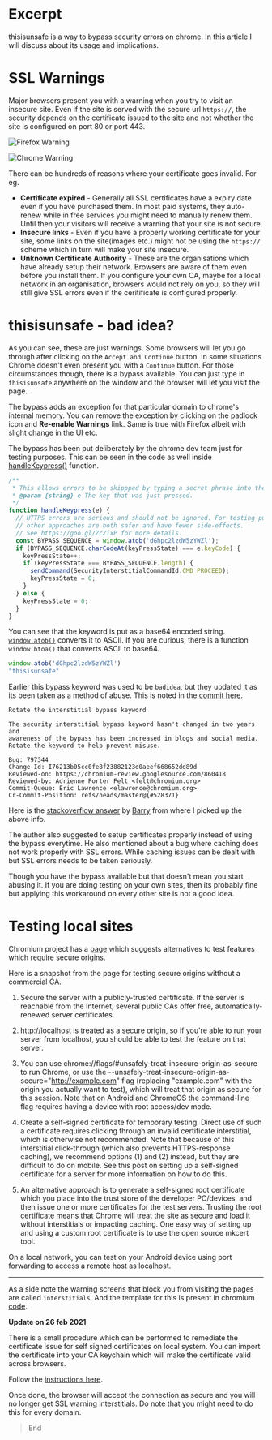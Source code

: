 # Excerpt
thisisunsafe is a way to bypass security errors on chrome. In this article I will discuss about its usage and implications.

# SSL Warnings
Major browsers present you with a warning when you try to visit an insecure site. Even if the site is served with the secure url `https://`, the security depends on the certificate issued to the site and not whether the site is configured on port 80 or port 443.

![Firefox Warning](./images/this-is-unsafe/firefox-warning.png)

![Chrome Warning](./images/this-is-unsafe/chrome-warning.png)

There can be hundreds of reasons where your certificate goes invalid. For eg.
* **Certificate expired** - Generally all SSL certificates have a expiry date even if you have purchased them. In most paid systems, they auto-renew while in free services you might need to manually renew them. Until then your visitors will receive a warning that your site is not secure.
* **Insecure links** - Even if you have a properly working certificate for your site, some links on the site(images etc.) might not be using the `https://` scheme which in turn will make your site insecure.
* **Unknown Certificate Authority** - These are the organisations which have already setup their network. Browsers are aware of them even before you install them. If you configure your own CA, maybe for a local network in an organisation, browsers would not rely on you, so they will still give SSL errors even if the ceritificate is configured properly.

# thisisunsafe - bad idea?
As you can see, these are just warnings. Some browsers will let you go through after clicking on the `Accept and Continue` button. In some situations Chrome doesn't even present you with a `Continue` button. For those circumstances though, there is a bypass available. You can just type in `thisisunsafe` anywhere on the window and the browser will let you visit the page.

The bypass adds an exception for that particular domain to chrome's internal memory. You can remove the exception by clicking on the padlock icon and **Re-enable Warnings** link. Same is true with Firefox albeit with slight change in the UI etc.

The bypass has been put deliberately by the chrome dev team just for testing purposes. This can be seen in the code as well inside [handleKeypress()](https://chromium.googlesource.com/chromium/src/+/master/components/security_interstitials/core/browser/resources/interstitial_large.js) function.

```js
/**
 * This allows errors to be skippped by typing a secret phrase into the page.
 * @param {string} e The key that was just pressed.
 */
function handleKeypress(e) {
  // HTTPS errors are serious and should not be ignored. For testing purposes,
  // other approaches are both safer and have fewer side-effects.
  // See https://goo.gl/ZcZixP for more details.
  const BYPASS_SEQUENCE = window.atob('dGhpc2lzdW5zYWZl');
  if (BYPASS_SEQUENCE.charCodeAt(keyPressState) === e.keyCode) {
    keyPressState++;
    if (keyPressState === BYPASS_SEQUENCE.length) {
      sendCommand(SecurityInterstitialCommandId.CMD_PROCEED);
      keyPressState = 0;
    }
  } else {
    keyPressState = 0;
  }
}
```

You can see that the keyword is put as a base64 encoded string. [`window.atob()`](https://developer.mozilla.org/en-US/docs/Web/API/WindowOrWorkerGlobalScope/atob) converts it to ASCII. If you are curious, there is a function `window.btoa()` that converts ASCII to base64.

```js
window.atob('dGhpc2lzdW5zYWZl')
"thisisunsafe"
```

Earlier this bypass keyword was used to be `badidea`, but they updated it as its been taken as a method of abuse. This is noted in the [commit here](https://chromium.googlesource.com/chromium/src/+/d8fc089b62cd4f8d907acff6fb3f5ff58f168697).

```
Rotate the interstitial bypass keyword

The security interstitial bypass keyword hasn't changed in two years and
awareness of the bypass has been increased in blogs and social media.
Rotate the keyword to help prevent misuse.

Bug: 797344
Change-Id: I76213b05cc0fe8f23882123d0aeef668652dd89d
Reviewed-on: https://chromium-review.googlesource.com/860418
Reviewed-by: Adrienne Porter Felt <felt@chromium.org>
Commit-Queue: Eric Lawrence <elawrence@chromium.org>
Cr-Commit-Position: refs/heads/master@{#528371}
```

Here is the [stackoverflow answer](https://stackoverflow.com/questions/35274659/when-you-use-badidea-or-thisisunsafe-to-bypass-a-chrome-certificate-hsts-err/35275060#35275060) by [Barry](https://stackoverflow.com/users/2144578/barry-pollard) from where I picked up the above info.

The author also suggested to setup certificates properly instead of using the bypass everytime. He also mentioned about a bug where caching does not work properly with SSL errors. While caching issues can be dealt with but SSL errors needs to be taken seriously.

Though you have the bypass available but that doesn't mean you start abusing it. If you are doing testing on your own sites, then its probably fine but applying this workaround on every other site is not a good idea.

# Testing local sites
Chromium project has a [page](https://www.chromium.org/Home/chromium-security/deprecating-powerful-features-on-insecure-origins#TOC-Testing-Powerful-Features) which suggests alternatives to test features which require secure origins.

Here is a snapshot from the page for testing secure origins witthout a commercial CA.

1. Secure the server with a publicly-trusted certificate. If the server is reachable from the Internet, several public CAs offer free, automatically-renewed server certificates.

2. http://localhost is treated as a secure origin, so if you're able to run your server from localhost, you should be able to test the feature on that server.

3. You can use chrome://flags/#unsafely-treat-insecure-origin-as-secure to run Chrome, or use the --unsafely-treat-insecure-origin-as-secure="http://example.com" flag (replacing "example.com" with the origin you actually want to test), which will treat that origin as secure for this session. Note that on Android and ChromeOS the command-line flag requires having a device with root access/dev mode. 

4. Create a self-signed certificate for temporary testing. Direct use of such a certificate requires clicking through an invalid certificate interstitial, which is otherwise not recommended. Note that because of this interstitial click-through (which also prevents HTTPS-response caching), we recommend options (1) and (2) instead, but they are difficult to do on mobile. See this post on setting up a self-signed certificate for a server for more information on how to do this.

5. An alternative approach is to generate a self-signed root certificate which you place into the trust store of the developer PC/devices, and then issue one or more certificates for the test servers. Trusting the root certificate means that Chrome will treat the site as secure and load it without interstitials or impacting caching. One easy way of setting up and using a custom root certificate is to use the open source mkcert tool.

On a local network, you can test on your Android device using port forwarding to access a remote host as localhost.

<hr />

As a side note the warning screens that block you from visiting the pages are called `interstitials`. And the template for this is present in chromium [code](https://chromium.googlesource.com/chromium/src/+/master/components/security_interstitials/core/browser/resources/interstitial_large.html).

**Update on 26 feb 2021**

There is a small procedure which can be performed to remediate the certificate issue for self signed certificates on local system. You can import the certificate into your CA keychain which will make the certificate valid across browsers.

Follow the [instructions here](https://www.nullalo.com/en/chrome-how-to-install-self-signed-ssl-certificates/).

Once done, the browser will accept the connection as secure and you will no longer get SSL warning interstitials. Do note that you might need to do this for every domain.

> End




